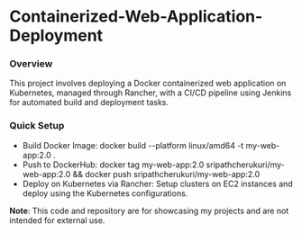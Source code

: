 # Containerized-Web-Application-Deployment

### Overview
This project involves deploying a Docker containerized web application on Kubernetes, managed through Rancher, with a CI/CD pipeline using Jenkins for automated build and deployment tasks.

### Quick Setup
- Build Docker Image: docker build --platform linux/amd64 -t my-web-app:2.0 .
- Push to DockerHub: docker tag my-web-app:2.0 sripathcherukuri/my-web-app:2.0 && docker push sripathcherukuri/my-web-app:2.0
- Deploy on Kubernetes via Rancher: Setup clusters on EC2 instances and deploy using the Kubernetes configurations.


**Note**: This code and repository are for showcasing my projects and are not intended for external use. 
